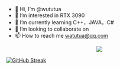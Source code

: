 - 👋 Hi, I’m @wututua
- 👀 I’m interested in RTX 3090
- 🌱 I’m currently learning C++，JAVA，C#
- 💞️ I’m looking to collaborate on 
- 📫 How to reach me watutua@qq.com
<p align="center"> 
  <img src="https://github-readme-stats.vercel.app/api?username=wututua&show_icons=true&theme=radical&hide_border=true" />
</p>

[![GitHub Streak](http://github-readme-streak-stats.herokuapp.com?user=wututua&theme=dark&hide_border=true&date_format=M%20j%5B%2C%20Y%5D)](https://git.io/streak-stats)

<!---
wututua/wututua is a ✨ special ✨ repository because its `README.md` (this file) appears on your GitHub profile.
You can click the Preview link to take a look at your changes.
--->
